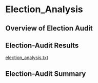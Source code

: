 # Election_Analysis
## Overview of Election Audit
  
## Election-Audit Results
[election_analysis.txt](https://github.com/Bby-vivi/Election_Analysis/files/9856546/election_analysis.txt)



## Election-Audit Summary
